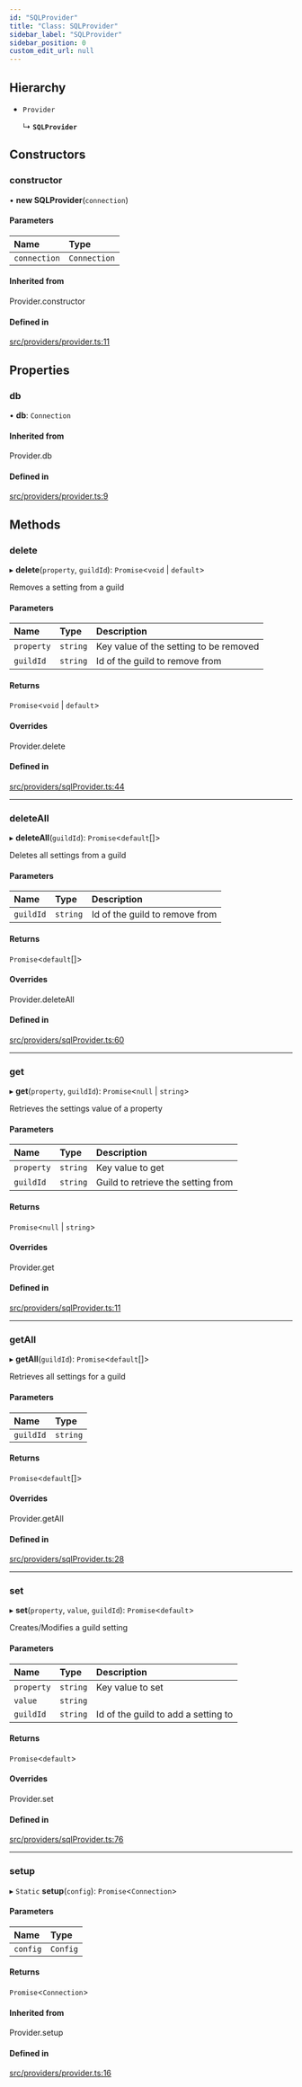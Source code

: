 ```yaml
---
id: "SQLProvider"
title: "Class: SQLProvider"
sidebar_label: "SQLProvider"
sidebar_position: 0
custom_edit_url: null
---
```


## Hierarchy

- `Provider`

  ↳ **`SQLProvider`**

## Constructors

### constructor

• **new SQLProvider**(`connection`)

#### Parameters

| Name | Type |
| :------ | :------ |
| `connection` | `Connection` |

#### Inherited from

Provider.constructor

#### Defined in

[src/providers/provider.ts:11](https://github.com/matthewferderber/djs-cc/blob/672a2a0/src/providers/provider.ts#L11)

## Properties

### db

• **db**: `Connection`

#### Inherited from

Provider.db

#### Defined in

[src/providers/provider.ts:9](https://github.com/matthewferderber/djs-cc/blob/672a2a0/src/providers/provider.ts#L9)

## Methods

### delete

▸ **delete**(`property`, `guildId`): `Promise`<`void` \| `default`\>

Removes a setting from a guild

#### Parameters

| Name | Type | Description |
| :------ | :------ | :------ |
| `property` | `string` | Key value of the setting to be removed |
| `guildId` | `string` | Id of the guild to remove from |

#### Returns

`Promise`<`void` \| `default`\>

#### Overrides

Provider.delete

#### Defined in

[src/providers/sqlProvider.ts:44](https://github.com/matthewferderber/djs-cc/blob/672a2a0/src/providers/sqlProvider.ts#L44)

___

### deleteAll

▸ **deleteAll**(`guildId`): `Promise`<`default`[]\>

Deletes all settings from a guild

#### Parameters

| Name | Type | Description |
| :------ | :------ | :------ |
| `guildId` | `string` | Id of the guild to remove from |

#### Returns

`Promise`<`default`[]\>

#### Overrides

Provider.deleteAll

#### Defined in

[src/providers/sqlProvider.ts:60](https://github.com/matthewferderber/djs-cc/blob/672a2a0/src/providers/sqlProvider.ts#L60)

___

### get

▸ **get**(`property`, `guildId`): `Promise`<``null`` \| `string`\>

Retrieves the settings value of a property

#### Parameters

| Name | Type | Description |
| :------ | :------ | :------ |
| `property` | `string` | Key value to get |
| `guildId` | `string` | Guild to retrieve the setting from |

#### Returns

`Promise`<``null`` \| `string`\>

#### Overrides

Provider.get

#### Defined in

[src/providers/sqlProvider.ts:11](https://github.com/matthewferderber/djs-cc/blob/672a2a0/src/providers/sqlProvider.ts#L11)

___

### getAll

▸ **getAll**(`guildId`): `Promise`<`default`[]\>

Retrieves all settings for a guild

#### Parameters

| Name | Type |
| :------ | :------ |
| `guildId` | `string` |

#### Returns

`Promise`<`default`[]\>

#### Overrides

Provider.getAll

#### Defined in

[src/providers/sqlProvider.ts:28](https://github.com/matthewferderber/djs-cc/blob/672a2a0/src/providers/sqlProvider.ts#L28)

___

### set

▸ **set**(`property`, `value`, `guildId`): `Promise`<`default`\>

Creates/Modifies a guild setting

#### Parameters

| Name | Type | Description |
| :------ | :------ | :------ |
| `property` | `string` | Key value to set |
| `value` | `string` |  |
| `guildId` | `string` | Id of the guild to add a setting to |

#### Returns

`Promise`<`default`\>

#### Overrides

Provider.set

#### Defined in

[src/providers/sqlProvider.ts:76](https://github.com/matthewferderber/djs-cc/blob/672a2a0/src/providers/sqlProvider.ts#L76)

___

### setup

▸ `Static` **setup**(`config`): `Promise`<`Connection`\>

#### Parameters

| Name | Type |
| :------ | :------ |
| `config` | `Config` |

#### Returns

`Promise`<`Connection`\>

#### Inherited from

Provider.setup

#### Defined in

[src/providers/provider.ts:16](https://github.com/matthewferderber/djs-cc/blob/672a2a0/src/providers/provider.ts#L16)

